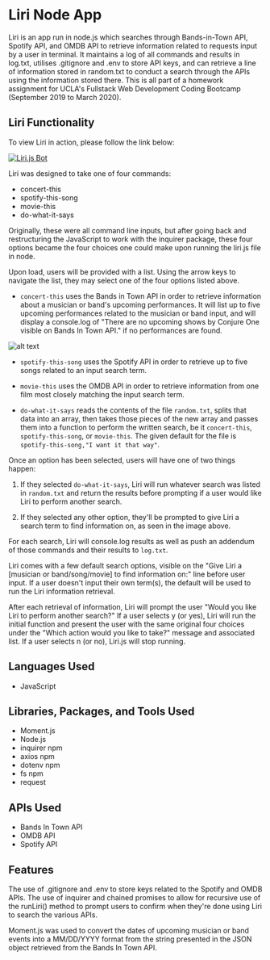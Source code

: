 # Liri Node App
Liri is an app run in node.js which searches through Bands-in-Town API, Spotify API, and OMDB API to retrieve information related to requests input by a user in terminal. It maintains a log of all commands and results in log.txt, utilises .gitignore and .env to store API keys, and can retrieve a line of information stored in random.txt to conduct a search through the APIs using the information stored there. This is all part of a homework assignment for UCLA's Fullstack Web Development Coding Bootcamp (September 2019 to March 2020).

## Liri Functionality
To view Liri in action, please follow the link below:

[![Liri.js Bot](https://i.ibb.co/pLxSKyM/https-i-ytimg-com-vi-VZ-q-UDns8c-maxresdefault.jpg)](https://youtu.be/VZ__qUDns8c "Liri.js Bot")

Liri was designed to take one of four commands:
* concert-this
* spotify-this-song
* movie-this
* do-what-it-says

Originally, these were all command line inputs, but after going back and restructuring the JavaScript to work with the inquirer package, these four options became the four choices one could make upon running the liri.js file in node.

Upon load, users will be provided with a list. Using the arrow keys to navigate the list, they may select one of the four options listed above.

* ```concert-this``` uses the Bands in Town API in order to retrieve information about a musician or band's upcoming performances. It will list up to five upcoming performances related to the musician or band input, and will display a console.log of "There are no upcoming shows by Conjure One visible on Bands In Town API." if no performances are found. 

![alt text](https://i.imgur.com/mB93FE2.png "Words Here")

* ```spotify-this-song``` uses the Spotify API in order to retrieve up to five songs related to an input search term. 

* ```movie-this``` uses the OMDB API in order to retrieve information from one film most closely matching the input search term.

* ```do-what-it-says``` reads the contents of the file ```random.txt```, splits that data into an array, then takes those pieces of the new array and passes them into a function to perform the written search, be it ```concert-this```, ```spotify-this-song```, or ```movie-this```. The given default for the file is ```spotify-this-song,"I want it that way"```.

Once an option has been selected, users will have one of two things happen: 
1. If they selected ```do-what-it-says```, Liri will run whatever search was listed in ```random.txt``` and return the results before prompting if a user would like Liri to perform another search.

2. If they selected any other option, they'll be prompted to give Liri a search term to find information on, as seen in the image above.

For each search, Liri will console.log results as well as push an addendum of those commands and their results to ```log.txt```.

Liri comes with a few default search options, visible on the "Give Liri a [musician or band/song/movie] to find information on:" line before user input. If a user doesn't input their own term(s), the default will be used to run the Liri information retrieval.

After each retrieval of information, Liri will prompt the user "Would you like Liri to perform another search?" If a user selects y (or yes), Liri will run the initial function and present the user with the same original four choices under the "Which action would you like to take?" message and associated list. If a user selects n (or no), Liri.js will stop running.

## Languages Used
* JavaScript

## Libraries, Packages, and Tools Used
* Moment.js
* Node.js
* inquirer npm
* axios npm
* dotenv npm
* fs npm
* request

## APIs Used
* Bands In Town API
* OMDB API
* Spotify API

## Features
The use of .gitignore and .env to store keys related to the Spotify and OMDB APIs. The use of inquirer and chained promises to allow for recursive use of the runLiri() method to prompt users to confirm when they're done using Liri to search the various APIs.

Moment.js was used to convert the dates of upcoming musician or band events into a MM/DD/YYYY format from the string presented in the JSON object retrieved from the Bands In Town API.
